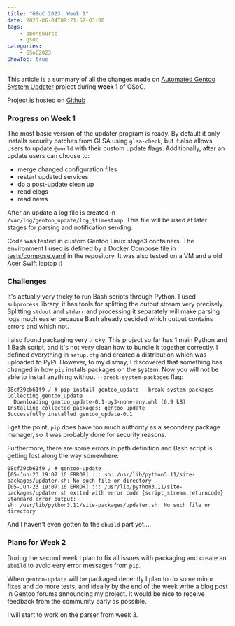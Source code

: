 ```yaml
---
title: "GSoC 2023: Week 1"
date: 2023-06-04T09:21:52+03:00
tags:
    - opensource
    - gsoc
categories:
    - GSoC2023
ShowToc: true
---
```


This article is a summary of all the changes made on 
[Automated Gentoo System Updater](https://wiki.gentoo.org/wiki/Google_Summer_of_Code/2023/Ideas/Automated_Gentoo_system_updater) 
project during **week 1** of GSoC.  

Project is hosted on [Github](https://github.com/Lab-Brat/gentoo_update)  


### Progress on Week 1
The most basic version of the updater program is ready. 
By default it only installs security patches from GLSA using 
`glsa-check`, but it also allows users to update `@world` 
with their custom update flags. Additionally, after an update 
users can choose to:
* merge changed configuration files
* restart updated services
* do a post-update clean up
* read elogs
* read news

After an update a log file is created in `/var/log/gentoo_update/log_$timestamp`. 
This file will be used at later stages for parsing and notification sending.  

Code was tested in custom Gentoo Linux stage3 containers. 
The environment I used is defined by a Docker Compose file in 
[tests/compose.yaml](https://github.com/Lab-Brat/gentoo_update/blob/main/tests/compose.yaml) 
in the repository. It was also tested on a VM and a old 
Acer Swift laptop :)  


### Challenges
It's actually very tricky to run Bash scripts through Python. 
I used `subprocess` library, it has tools for splitting the output 
stream very precisely. Splitting `stdout` and `stderr` and processing 
it separately will make parsing logs much easier because Bash already 
decided which output contains errors and which not.  

I also found packaging very tricky. This project so far has 1 main 
Python and 1  Bash script, and it's not very clean how to bundle it 
together correctly. I defined everything in `setup.cfg` and created a 
distribution which was uploaded to PyPi. However, to my dismay, I 
discovered that something has changed in how `pip` installs packages 
on the system. Now you will not be able to install anything without 
`--break-system-packages` flag:
```
08cf39cb61f9 / # pip install gentoo_update --break-system-packages
Collecting gentoo_update
  Downloading gentoo_update-0.1-py3-none-any.whl (6.9 kB)
Installing collected packages: gentoo_update
Successfully installed gentoo_update-0.1
```

I get the point, `pip` does have too much authority as a secondary 
package manager, so it was probably done for security reasons.  

Furthermore, there are some errors in path definition and Bash 
script is getting lost along the way somewhere:
```console
08cf39cb61f9 / # gentoo-update       
[05-Jun-23 19:07:16 ERROR] ::: sh: /usr/lib/python3.11/site-packages/updater.sh: No such file or directory
[05-Jun-23 19:07:16 ERROR] ::: /usr/lib/python3.11/site-packages/updater.sh exited with error code {script_stream.returncode}
Standard error output:
sh: /usr/lib/python3.11/site-packages/updater.sh: No such file or directory
```

And I haven't even gotten to the `ebuild` part yet....


### Plans for Week 2
During the second week I plan to fix all issues with packaging and 
create an `ebuild` to avoid eery error messages from `pip`.  

When `gentoo-update` will be packaged decently I plan to do some 
minor fixes and do more tests, and ideally by the end of the week 
write a blog post in Gentoo forums announcing my project. It would 
be nice to receive feedback from the community early as possible.  

I will start to work on the parser from week 3.

